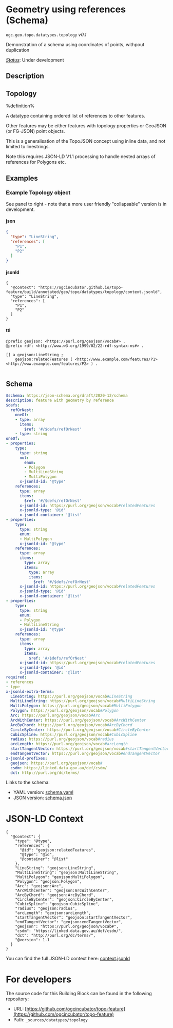 
# Geometry using references (Schema)

`ogc.geo.topo.datatypes.topology` *v0.1*

Demonstration of a schema using coordinates of points, withpout duplication

[*Status*](http://www.opengis.net/def/status): Under development

## Description

## Topology

%definition% 

A datatype containing ordered list of references to other features. 

Other features may be either features with topology properties or GeoJSON (or FG-JSON) point objects.

This is a generalisation of the TopoJSON concept using inline data, and not limited to linestrings.

Note this requires JSON-LD V1.1 processing to handle nested arrays of references for Polygons etc.


## Examples

### Example Topology object
See panel to right - note that a more user friendly "collapsable" version is in development. 
#### json
```json
{
  "type": "LineString",
  "references": [
    "P1",
    "P2"
  ]
}
```

#### jsonld
```jsonld
{
  "@context": "https://ogcincubator.github.io/topo-feature/build/annotated/geo/topo/datatypes/topology/context.jsonld",
  "type": "LineString",
  "references": [
    "P1",
    "P2"
  ]
}
```

#### ttl
```ttl
@prefix geojson: <https://purl.org/geojson/vocab#> .
@prefix rdf: <http://www.w3.org/1999/02/22-rdf-syntax-ns#> .

[] a geojson:LineString ;
    geojson:relatedFeatures ( <http://www.example.com/features/P1> <http://www.example.com/features/P2> ) .


```

## Schema

```yaml
$schema: https://json-schema.org/draft/2020-12/schema
description: feature with geometry by reference
$defs:
  refOrNest:
    oneOf:
    - type: array
      items:
        $ref: '#/$defs/refOrNest'
    - type: string
oneOf:
- properties:
    type:
      type: string
      not:
        enum:
        - Polygon
        - MultiLineString
        - MultiPolygon
      x-jsonld-id: '@type'
    references:
      type: array
      items:
        $ref: '#/$defs/refOrNest'
      x-jsonld-id: https://purl.org/geojson/vocab#relatedFeatures
      x-jsonld-type: '@id'
      x-jsonld-container: '@list'
- properties:
    type:
      type: string
      enum:
      - MultiPolygon
      x-jsonld-id: '@type'
    references:
      type: array
      items:
        type: array
        items:
          type: array
          items:
            $ref: '#/$defs/refOrNest'
      x-jsonld-id: https://purl.org/geojson/vocab#relatedFeatures
      x-jsonld-type: '@id'
      x-jsonld-container: '@list'
- properties:
    type:
      type: string
      enum:
      - Polygon
      - MultiLineString
      x-jsonld-id: '@type'
    references:
      type: array
      items:
        type: array
        items:
          $ref: '#/$defs/refOrNest'
      x-jsonld-id: https://purl.org/geojson/vocab#relatedFeatures
      x-jsonld-type: '@id'
      x-jsonld-container: '@list'
required:
- references
- type
x-jsonld-extra-terms:
  LineString: https://purl.org/geojson/vocab#LineString
  MultiLineString: https://purl.org/geojson/vocab#MultiLineString
  MultiPolygon: https://purl.org/geojson/vocab#MultiPolygon
  Polygon: https://purl.org/geojson/vocab#Polygon
  Arc: https://purl.org/geojson/vocab#Arc
  ArcWithCenter: https://purl.org/geojson/vocab#ArcWithCenter
  ArcByChord: https://purl.org/geojson/vocab#ArcByChord
  CircleByCenter: https://purl.org/geojson/vocab#CircleByCenter
  CubicSpline: https://purl.org/geojson/vocab#CubicSpline
  radius: https://purl.org/geojson/vocab#radius
  arcLength: https://purl.org/geojson/vocab#arcLength
  startTangentVector: https://purl.org/geojson/vocab#startTangentVector
  endTangentVector: https://purl.org/geojson/vocab#endTangentVector
x-jsonld-prefixes:
  geojson: https://purl.org/geojson/vocab#
  csdm: https://linked.data.gov.au/def/csdm/
  dct: http://purl.org/dc/terms/

```

Links to the schema:

* YAML version: [schema.yaml](https://ogcincubator.github.io/topo-feature/build/annotated/geo/topo/datatypes/topology/schema.json)
* JSON version: [schema.json](https://ogcincubator.github.io/topo-feature/build/annotated/geo/topo/datatypes/topology/schema.yaml)


# JSON-LD Context

```jsonld
{
  "@context": {
    "type": "@type",
    "references": {
      "@id": "geojson:relatedFeatures",
      "@type": "@id",
      "@container": "@list"
    },
    "LineString": "geojson:LineString",
    "MultiLineString": "geojson:MultiLineString",
    "MultiPolygon": "geojson:MultiPolygon",
    "Polygon": "geojson:Polygon",
    "Arc": "geojson:Arc",
    "ArcWithCenter": "geojson:ArcWithCenter",
    "ArcByChord": "geojson:ArcByChord",
    "CircleByCenter": "geojson:CircleByCenter",
    "CubicSpline": "geojson:CubicSpline",
    "radius": "geojson:radius",
    "arcLength": "geojson:arcLength",
    "startTangentVector": "geojson:startTangentVector",
    "endTangentVector": "geojson:endTangentVector",
    "geojson": "https://purl.org/geojson/vocab#",
    "csdm": "https://linked.data.gov.au/def/csdm/",
    "dct": "http://purl.org/dc/terms/",
    "@version": 1.1
  }
}
```

You can find the full JSON-LD context here:
[context.jsonld](https://ogcincubator.github.io/topo-feature/build/annotated/geo/topo/datatypes/topology/context.jsonld)


# For developers

The source code for this Building Block can be found in the following repository:

* URL: [https://github.com/ogcincubator/topo-feature](https://github.com/ogcincubator/topo-feature)
* Path: `_sources/datatypes/topology`

